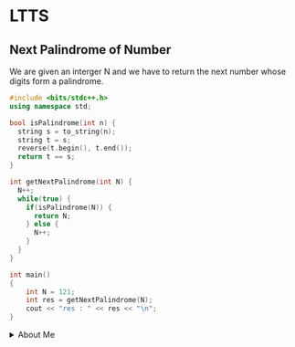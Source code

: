# LTTS

## Next Palindrome of Number

We are given an interger N and we have to return the next number whose digits form a palindrome.

```cpp
#include <bits/stdc++.h>
using namespace std;

bool isPalindrome(int n) {
  string s = to_string(n);
  string t = s;
  reverse(t.begin(), t.end());
  return t == s;
}

int getNextPalindrome(int N) {
  N++;
  while(true) {
    if(isPalindrome(N)) {
      return N;
    } else {
      N++;
    }
  }
}

int main() 
{
    int N = 121;
    int res = getNextPalindrome(N);
    cout << "res : " << res << "\n";
}
```

<details>
<summary>About Me</summary>

- Full Stack Web Developer
- Competitive Programmer

<p align="left"> <img src="https://komarev.com/ghpvc/?username=kiranpalsingh1806&label=Views&color=blue&style=plastic" alt="kiranpalsingh" /> </p>

</details>